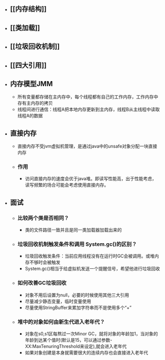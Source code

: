 - ## [[内存结构]]
- ## [[类加载]]
- ## [[垃圾回收机制]]
- ## [[四大引用]]
- ## 内存模型JMM
	- 所有变量都存储在主内存中，每个线程都有自己的工作内存，工作内存中存有主内存的拷贝
	- 线程间进行通信：线程A把本地内存更新到主内存，线程B从主线程中读取线程A的数据
- ## 直接内存
	- 直接内存不受jvm虚拟机管理，是通过java中的unsafe对象分配一块直接内存
	- ### 作用
		- 访问直接内存的速度会优于java堆。即读写性能高，出于性能考虑，读写频繁的场合可能会考虑使用直接内存。
- ## 面试
	- ### 比较两个类是否相同？
		- 类的文件路径一致并且是同一类加载器加载出来的
	- ### 垃圾回收机制触发条件和调用 System.gc()的区别？
		- 垃圾回收触发条件：当前应用线程没有在运行时GC会被调用。或堆内存不够时会被触发
		- System.gc()相当于给虚拟机发送一个提醒信号，希望他进行垃圾回收
	- ### 如何改善GC垃圾回收
		- 对象不用后设置为null，必要的时候使用其他三大引用
		- 尽量减少静态变量，临时变量使用
		- 尽量使用StringBuffer来累加字符串而不是使用多个“+”
	- ### 堆中的对象如何由新生代进入老年代？
		- 对象在s0,s1区每熬过一次Minor GC，就将对象的年龄加1，当对象的年龄到达某个值时(默认是15，可以通过参数-XX:MaxTenuringThreshold来设定),就会进入老年代
		- 如果对象创建是本身就需要很大的连续内存也会直接进入老年代